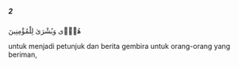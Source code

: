 ##### 2

<span class="ayah">هُدًۭى وَبُشْرَىٰ لِلْمُؤْمِنِينَ</span>

<span class="ayah_translation">untuk menjadi petunjuk dan berita gembira untuk orang-orang yang beriman,</span>
